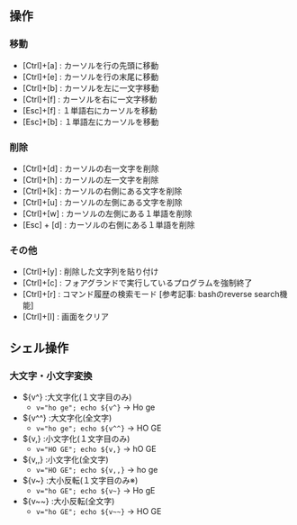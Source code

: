 ## 操作
### 移動
- [Ctrl]+[a] : カーソルを行の先頭に移動
- [Ctrl]+[e] : カーソルを行の末尾に移動
- [Ctrl]+[b] : カーソルを左に一文字移動
- [Ctrl]+[f] : カーソルを右に一文字移動
- [Esc]+[f] : １単語右にカーソルを移動
- [Esc]+[b] : １単語左にカーソルを移動

### 削除
- [Ctrl]+[d] : カーソルの右一文字を削除
- [Ctrl]+[h] : カーソルの左一文字を削除
- [Ctrl]+[k] : カーソルの右側にある文字を削除
- [Ctrl]+[u] : カーソルの左側にある文字を削除
- [Ctrl]+[w] : カーソルの左側にある１単語を削除
- [Esc] + [d] : カーソルの右側にある１単語を削除

### その他
- [Ctrl]+[y] : 削除した文字列を貼り付け
- [Ctrl]+[c] : フォアグランドで実行しているプログラムを強制終了
- [Ctrl]+[r] : コマンド履歴の検索モード [参考記事: bashのreverse search機能]
- [Ctrl]+[l] : 画面をクリア

## シェル操作
### 大文字・小文字変換
- ${v^}	:大文字化(１文字目のみ)
	- `v="ho ge"; echo ${v^}` → Ho ge
- ${v^^} :大文字化(全文字)
	- `v="ho ge"; echo ${v^^}` → HO GE
- ${v,}	:小文字化(１文字目のみ)
	- `v="HO GE"; echo ${v,}` → hO GE
- ${v,,} :小文字化(全文字)
	- `v="HO GE"; echo ${v,,}` → ho ge
- ${v~} :大小反転(１文字目のみ※)
	- `v="ho GE"; echo ${v~}` → Ho gE
- ${v~~} :大小反転(全文字)
	- `v="ho GE"; echo ${v~~}` → HO GE
